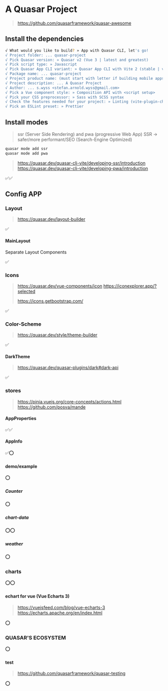 # A Quasar Project
> https://github.com/quasarframework/quasar-awesome
## Install the dependencies
```bash
√ What would you like to build? » App with Quasar CLI, let's go!
√ Project folder: ... quasar-project
√ Pick Quasar version: » Quasar v2 (Vue 3 | latest and greatest)
√ Pick script type: » Javascript
√ Pick Quasar App CLI variant: » Quasar App CLI with Vite 2 (stable | v1)
√ Package name: ... quasar-project
√ Project product name: (must start with letter if building mobile apps) ... Quasar App
√ Project description: ... A Quasar Project
√ Author: ... s.wyss <stefan.arnold.wyss@gmail.com>
√ Pick a Vue component style: » Composition API with <script setup>
√ Pick your CSS preprocessor: » Sass with SCSS syntax
√ Check the features needed for your project: » Linting (vite-plugin-checker + ESLint), State Management (Pinia), axios, vue-i18n
√ Pick an ESLint preset: » Prettier
```

## Install modes
> ssr (Server Side Rendering) and pwa (progressive Web App)
SSR -> safer/more performant/SEO (Search-Engine Optimized)
```bash
quasar mode add ssr
quasar mode add pwa
```
> https://quasar.dev/quasar-cli-vite/developing-ssr/introduction
> https://quasar.dev/quasar-cli-vite/developing-pwa/introduction

✅✅

## Config APP

### Layout
> https://quasar.dev/layout-builder

✅

#### MainLayout
Separate Layout Components

✅

### Icons
> https://quasar.dev/vue-components/icon
> https://iconexplorer.app/?selected
> 
> https://icons.getbootstrap.com/

✅

### Color-Scheme
> https://quasar.dev/style/theme-builder

✅

#### DarkTheme
> https://quasar.dev/quasar-plugins/dark#dark-api

✅

### stores
> https://pinia.vuejs.org/core-concepts/actions.html
> https://github.com/posva/mande

#### AppProperties
✅✅
#### AppInfo
✅⭕
#### demo/example
⭕
##### Counter
⭕
##### chart-data
⭕⭕
##### weather
⭕
### charts
⭕⭕
#### echart for vue (Vue Echarts 3)
> https://vuejsfeed.com/blog/vue-echarts-3
> https://echarts.apache.org/en/index.html

⭕
### QUASAR'S ECOSYSTEM
⭕
#### test
> https://github.com/quasarframework/quasar-testing

⭕